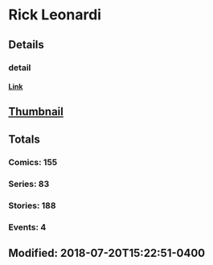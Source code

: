 # Rick  Leonardi 
## Details
### detail
#### [Link](http://marvel.com/comics/creators/1252/rick_leonardi?utm_campaign=apiRef&utm_source=225578a89fc76f3d20fbffda5d17a88d)
## [Thumbnail](http://i.annihil.us/u/prod/marvel/i/mg/5/e0/4bc46a54003d9.jpg)
## Totals
### Comics: 155
### Series: 83
### Stories: 188
### Events: 4
## Modified: 2018-07-20T15:22:51-0400